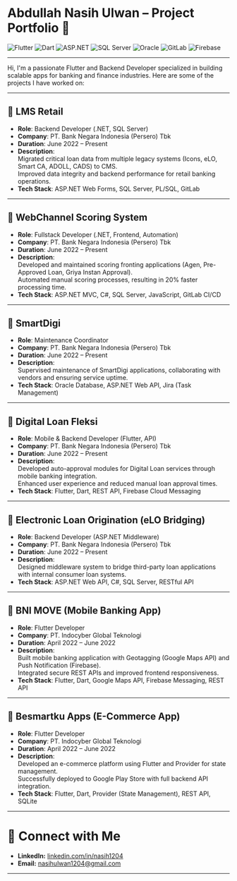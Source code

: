 # Abdullah Nasih Ulwan – Project Portfolio 🚀

![Flutter](https://img.shields.io/badge/Flutter-02569B?style=for-the-badge&logo=flutter&logoColor=white)
![Dart](https://img.shields.io/badge/Dart-0175C2?style=for-the-badge&logo=dart&logoColor=white)
![ASP.NET](https://img.shields.io/badge/ASP.NET-512BD4?style=for-the-badge&logo=dotnet&logoColor=white)
![SQL Server](https://img.shields.io/badge/SQL%20Server-CC2927?style=for-the-badge&logo=microsoftsqlserver&logoColor=white)
![Oracle](https://img.shields.io/badge/Oracle-F80000?style=for-the-badge&logo=oracle&logoColor=white)
![GitLab](https://img.shields.io/badge/GitLab-FC6D26?style=for-the-badge&logo=gitlab&logoColor=white)
![Firebase](https://img.shields.io/badge/Firebase-FFCA28?style=for-the-badge&logo=firebase&logoColor=black)

---

Hi, I'm a passionate Flutter and Backend Developer specialized in building scalable apps for banking and finance industries. Here are some of the projects I have worked on:

---

## 📌 LMS Retail
- **Role**: Backend Developer (.NET, SQL Server)
- **Company**: PT. Bank Negara Indonesia (Persero) Tbk
- **Duration**: June 2022 – Present
- **Description**:  
  Migrated critical loan data from multiple legacy systems (Icons, eLO, Smart CA, ADOLL, CADS) to CMS.  
  Improved data integrity and backend performance for retail banking operations.
- **Tech Stack**: ASP.NET Web Forms, SQL Server, PL/SQL, GitLab

---

## 📌 WebChannel Scoring System
- **Role**: Fullstack Developer (.NET, Frontend, Automation)
- **Company**: PT. Bank Negara Indonesia (Persero) Tbk
- **Duration**: June 2022 – Present
- **Description**:  
  Developed and maintained scoring fronting applications (Agen, Pre-Approved Loan, Griya Instan Approval).  
  Automated manual scoring processes, resulting in 20% faster processing time.
- **Tech Stack**: ASP.NET MVC, C#, SQL Server, JavaScript, GitLab CI/CD

---

## 📌 SmartDigi
- **Role**: Maintenance Coordinator
- **Company**: PT. Bank Negara Indonesia (Persero) Tbk
- **Duration**: June 2022 – Present
- **Description**:  
  Supervised maintenance of SmartDigi applications, collaborating with vendors and ensuring service uptime.
- **Tech Stack**: Oracle Database, ASP.NET Web API, Jira (Task Management)

---

## 📌 Digital Loan Fleksi
- **Role**: Mobile & Backend Developer (Flutter, API)
- **Company**: PT. Bank Negara Indonesia (Persero) Tbk
- **Duration**: June 2022 – Present
- **Description**:  
  Developed auto-approval modules for Digital Loan services through mobile banking integration.  
  Enhanced user experience and reduced manual loan approval times.
- **Tech Stack**: Flutter, Dart, REST API, Firebase Cloud Messaging

---

## 📌 Electronic Loan Origination (eLO Bridging)
- **Role**: Backend Developer (ASP.NET Middleware)
- **Company**: PT. Bank Negara Indonesia (Persero) Tbk
- **Duration**: June 2022 – Present
- **Description**:  
  Designed middleware system to bridge third-party loan applications with internal consumer loan systems.
- **Tech Stack**: ASP.NET Web API, C#, SQL Server, RESTful API

---

## 📌 BNI MOVE (Mobile Banking App)
- **Role**: Flutter Developer
- **Company**: PT. Indocyber Global Teknologi
- **Duration**: April 2022 – June 2022
- **Description**:  
  Built mobile banking application with Geotagging (Google Maps API) and Push Notification (Firebase).  
  Integrated secure REST APIs and improved frontend responsiveness.
- **Tech Stack**: Flutter, Dart, Google Maps API, Firebase Messaging, REST API

---

## 📌 Besmartku Apps (E-Commerce App)
- **Role**: Flutter Developer
- **Company**: PT. Indocyber Global Teknologi
- **Duration**: April 2022 – June 2022
- **Description**:  
  Developed an e-commerce platform using Flutter and Provider for state management.  
  Successfully deployed to Google Play Store with full backend API integration.
- **Tech Stack**: Flutter, Dart, Provider (State Management), REST API, SQLite

---

# 🔗 Connect with Me
- **LinkedIn:** [linkedin.com/in/nasih1204](https://linkedin.com/in/nasih1204)
- **Email:** nasihulwan1204@gmail.com

---
